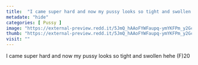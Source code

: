 ```yaml
---
title:  "I came super hard and now my pussy looks so tight and swollen hehe (F)20"
metadate: "hide"
categories: [ Pussy ]
image: "https://external-preview.redd.it/5JmQ_hAAoFYWFaupq-ymYKFPm_y2GcIqctJaHm0ilLU.jpg?auto=webp&s=981b4949f5c7284733c22066b14d1a13f2658367"
thumb: "https://external-preview.redd.it/5JmQ_hAAoFYWFaupq-ymYKFPm_y2GcIqctJaHm0ilLU.jpg?width=1080&crop=smart&auto=webp&s=6278a2edf93a5c51cb2dac8fef4afc6d823937df"
visit: ""
---
```

I came super hard and now my pussy looks so tight and swollen hehe (F)20
